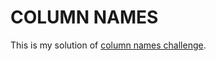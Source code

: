 # COLUMN NAMES

This is my solution of [column names challenge](https://www.codeeval.com/open_challenges/197/).
